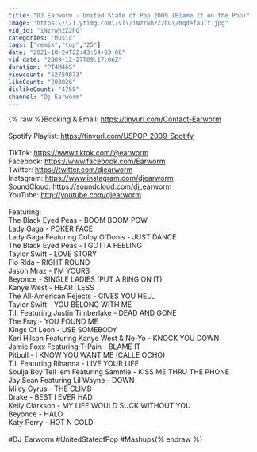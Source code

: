```yaml
---
title: "DJ Earworm - United State of Pop 2009 (Blame It on the Pop)"
image: "https:\/\/i.ytimg.com\/vi\/iNzrwh2Z2hQ\/hqdefault.jpg"
vid_id: "iNzrwh2Z2hQ"
categories: "Music"
tags: ["remix","top","25"]
date: "2021-10-24T22:43:54+03:00"
vid_date: "2009-12-27T09:17:06Z"
duration: "PT4M46S"
viewcount: "52759873"
likeCount: "283826"
dislikeCount: "4758"
channel: "Dj Earworm"
---
```

{% raw %}Booking &amp; Email: <a rel="nofollow" target="blank" href="https://tinyurl.com/Contact-Earworm">https://tinyurl.com/Contact-Earworm</a><br /><br />Spotify Playlist: <a rel="nofollow" target="blank" href="https://tinyurl.com/USPOP-2009-Spotify">https://tinyurl.com/USPOP-2009-Spotify</a><br /><br />TikTok: <a rel="nofollow" target="blank" href="https://www.tiktok.com/@earworm">https://www.tiktok.com/@earworm</a><br />Facebook: <a rel="nofollow" target="blank" href="https://www.facebook.com/Earworm">https://www.facebook.com/Earworm</a><br />Twitter: <a rel="nofollow" target="blank" href="https://twitter.com/djearworm">https://twitter.com/djearworm</a><br />Instagram: <a rel="nofollow" target="blank" href="https://www.instagram.com/djearworm">https://www.instagram.com/djearworm</a><br />SoundCloud: <a rel="nofollow" target="blank" href="https://soundcloud.com/dj_earworm">https://soundcloud.com/dj_earworm</a><br />YouTube: <a rel="nofollow" target="blank" href="http://youtube.com/djearworm">http://youtube.com/djearworm</a><br /><br />Featuring:<br />The Black Eyed Peas - BOOM BOOM POW<br />Lady Gaga - POKER FACE<br />Lady Gaga Featuring Colby O'Donis - JUST DANCE<br />The Black Eyed Peas - I GOTTA FEELING<br />Taylor Swift - LOVE STORY<br />Flo Rida - RIGHT ROUND<br />Jason Mraz - I'M YOURS<br />Beyonce - SINGLE LADIES (PUT A RING ON IT)<br />Kanye West - HEARTLESS<br />The All-American Rejects - GIVES YOU HELL<br />Taylor Swift - YOU BELONG WITH ME<br />T.I. Featuring Justin Timberlake - DEAD AND GONE<br />The Fray - YOU FOUND ME<br />Kings Of Leon - USE SOMEBODY<br />Keri Hilson Featuring Kanye West &amp; Ne-Yo - KNOCK YOU DOWN<br />Jamie Foxx Featuring T-Pain - BLAME IT<br />Pitbull - I KNOW YOU WANT ME (CALLE OCHO)<br />T.I. Featuring Rihanna - LIVE YOUR LIFE<br />Soulja Boy Tell 'em Featuring Sammie - KISS ME THRU THE PHONE<br />Jay Sean Featuring Lil Wayne - DOWN<br />Miley Cyrus - THE CLIMB<br />Drake - BEST I EVER HAD<br />Kelly Clarkson - MY LIFE WOULD SUCK WITHOUT YOU<br />Beyonce - HALO<br />Katy Perry - HOT N COLD<br /><br />#DJ_Earworm #UnitedStateofPop #Mashups{% endraw %}
